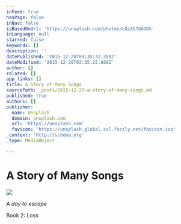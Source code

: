 ```yaml
---
inFeed: true
hasPage: false
inNav: false
isBasedOnUrl: 'https://unsplash.com/photos/LQiXb7dA4Dk'
inLanguage: null
starred: false
keywords: []
description: ''
datePublished: '2015-12-28T03:35:32.359Z'
dateModified: '2015-12-28T03:35:25.888Z'
author: []
related: []
app_links: []
title: A Story of Many Songs
sourcePath: _posts/2015-12-27-a-story-of-many-songs.md
published: true
authors: []
publisher:
  name: Unsplash
  domain: unsplash.com
  url: 'https://unsplash.com'
  favicon: 'https://unsplash.global.ssl.fastly.net/favicon.ico'
_context: 'http://schema.org'
_type: MediaObject

---
```

# A Story of Many Songs
![](https://the-grid-user-content.s3-us-west-2.amazonaws.com/72c65906-7fdd-4f2b-84a5-6fafbeddb25e.jpg)

_A day to escape_

Book 2: Loss